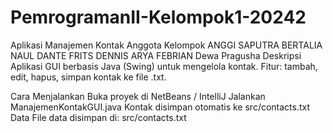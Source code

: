 # PemrogramanII-Kelompok1-20242
Aplikasi Manajemen Kontak
Anggota Kelompok
ANGGI SAPUTRA
BERTALIA NAUL
DANTE FRITS
DENNIS ARYA FEBRIAN
Dewa Pragusha
Deskripsi
Aplikasi GUI berbasis Java (Swing) untuk mengelola kontak.
Fitur: tambah, edit, hapus, simpan kontak ke file .txt.

Cara Menjalankan
Buka proyek di NetBeans / IntelliJ
Jalankan ManajemenKontakGUI.java
Kontak disimpan otomatis ke src/contacts.txt
Data
File data disimpan di: src/contacts.txt
